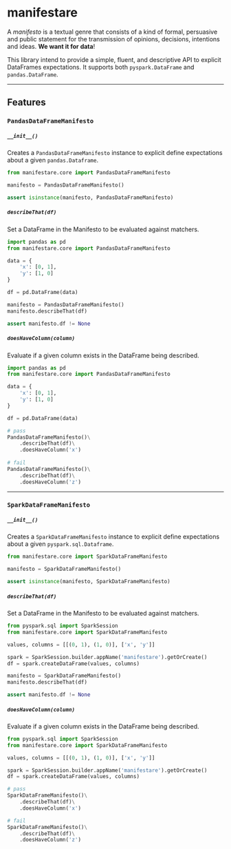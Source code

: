 # manifestare

A _manifesto_ is a textual genre that consists of a kind of formal, persuasive and public statement for the transmission of opinions, decisions, intentions and ideas. **We want it for data**!

This library intend to provide a simple, fluent, and descriptive API to explicit DataFrames expectations. It supports both `pyspark.DataFrame` and `pandas.DataFrame`.

---

## Features
### `PandasDataFrameManifesto`
##### `__init__()`

Creates a `PandasDataFrameManifesto` instance to explicit define expectations about a given `pandas.Dataframe`.

```python
from manifestare.core import PandasDataFrameManifesto

manifesto = PandasDataFrameManifesto()

assert isinstance(manifesto, PandasDataFrameManifesto) 
```

##### `describeThat(df)`

Set a DataFrame in the Manifesto to be evaluated against matchers. 

```python
import pandas as pd
from manifestare.core import PandasDataFrameManifesto

data = {
    'x': [0, 1],
    'y': [1, 0]
}

df = pd.DataFrame(data)

manifesto = PandasDataFrameManifesto()
manifesto.describeThat(df)

assert manifesto.df != None 
```

##### `doesHaveColumn(column)`

Evaluate if a given column exists in the DataFrame being described.

```python
import pandas as pd
from manifestare.core import PandasDataFrameManifesto

data = {
    'x': [0, 1],
    'y': [1, 0]
}

df = pd.DataFrame(data)

# pass
PandasDataFrameManifesto()\
    .describeThat(df)\
    .doesHaveColumn('x')
    
# fail
PandasDataFrameManifesto()\
    .describeThat(df)\
    .doesHaveColumn('z')
```

---

### `SparkDataFrameManifesto`
##### `__init__()`

Creates a `SparkDataFrameManifesto` instance to explicit define expectations about a given `pyspark.sql.Dataframe`.

```python
from manifestare.core import SparkDataFrameManifesto

manifesto = SparkDataFrameManifesto()

assert isinstance(manifesto, SparkDataFrameManifesto) 
```

##### `describeThat(df)`
Set a DataFrame in the Manifesto to be evaluated against matchers. 

```python
from pyspark.sql import SparkSession
from manifestare.core import SparkDataFrameManifesto

values, columns = [[(0, 1), (1, 0)], ['x', 'y']]

spark = SparkSession.builder.appName('manifestare').getOrCreate()
df = spark.createDataFrame(values, columns)

manifesto = SparkDataFrameManifesto()
manifesto.describeThat(df)

assert manifesto.df != None 
```

##### `doesHaveColumn(column)`
Evaluate if a given column exists in the DataFrame being described.

```python
from pyspark.sql import SparkSession
from manifestare.core import SparkDataFrameManifesto

values, columns = [[(0, 1), (1, 0)], ['x', 'y']]

spark = SparkSession.builder.appName('manifestare').getOrCreate()
df = spark.createDataFrame(values, columns)

# pass
SparkDataFrameManifesto()\
    .describeThat(df)\
    .doesHaveColumn('x')

# fail
SparkDataFrameManifesto()\
    .describeThat(df)\
    .doesHaveColumn('z') 
```

